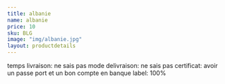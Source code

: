 ```yaml
---
title: albanie
name: albanie
price: 10
sku: BLG
image: "img/albanie.jpg"
layout: productdetails
---
```


temps livraison: ne sais pas
mode delivraison: ne sais pas
certificat: avoir un passe port et un bon compte en banque
label: 100%
